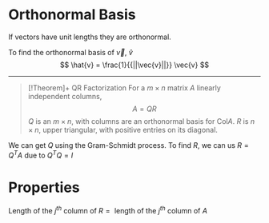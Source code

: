 # Orthonormal Basis
If vectors have unit lengths they are orthonormal. 

To find the orthonormal basis of $\vec{v}$, $\hat{v}$ 
$$
\hat{v} =
\frac{1}{{||\vec{v}||}} \vec{v}
$$
***
>[!Theorem]+ QR Factorization
>For a $m\times n$ matrix $A$ linearly independent columns,
>$$
>A=
>QR
>$$
>$Q$ is an $m\times n$, with columns are an orthonormal basis for $\text{Col} A$.
>$R$ is $n \times n$, upper triangular, with positive entries on its diagonal.


We can get $Q$ using the Gram-Schmidt process.
To find $R$, we can us $R=Q^TA$ due to $Q^TQ=I$

# Properties 
$\text{ Length of the } j^{th} \text{ column of }R = \text{ length of the } j^{th} \text{ column of } A$
